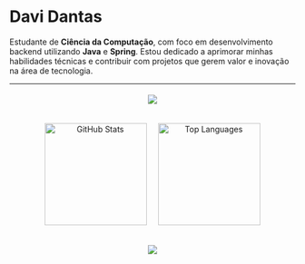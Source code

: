 # Davi Dantas

Estudante de **Ciência da Computação**, com foco em desenvolvimento backend utilizando **Java** e **Spring**. Estou dedicado a aprimorar minhas habilidades técnicas e contribuir com projetos que gerem valor e inovação na área de tecnologia.

--- 

<div align="center">
  <img src="https://skillicons.dev/icons?i=java,spring,mysql,git,postman,python" style="padding: 5px;" />
</div>

##

<div align="center" style="display: flex; justify-content: center; gap: 20px; flex-wrap: wrap;">
  <img height="180em" src="https://github-readme-stats.vercel.app/api?username=DaviDantass&show_icons=true&count_private=true&theme=nord&rank_icon=github&border_radius=10" alt="GitHub Stats" />
  <img height="180em" src="https://github-readme-stats.vercel.app/api/top-langs/?username=DaviDantass&layout=compact&theme=nord&count_private=true&border_radius=10" alt="Top Languages" />
</div>

##

<div align="center">
  <a href="mailto:davidantasdev@gmail.com" target="_blank">
    <img src="https://skillicons.dev/icons?i=gmail" style="padding: 5px;" />
     </a>
</div>



